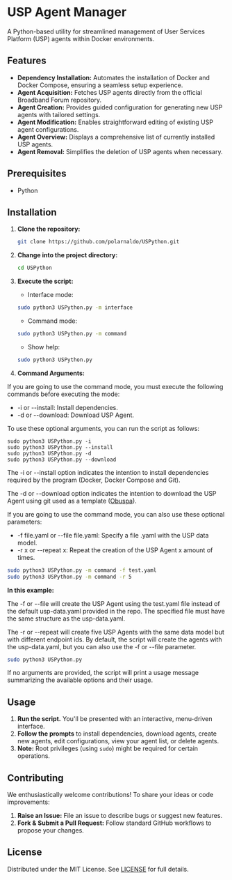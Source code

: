 # USP Agent Manager

A Python-based utility for streamlined management of User Services Platform (USP) agents within Docker environments.

## Features

* **Dependency Installation:** Automates the installation of Docker and Docker Compose, ensuring a seamless setup experience.
* **Agent Acquisition:** Fetches USP agents directly from the official Broadband Forum repository.
* **Agent Creation:** Provides guided configuration for generating new USP agents with tailored settings.
* **Agent Modification:**  Enables straightforward editing of existing USP agent configurations.
* **Agent Overview:** Displays a comprehensive list of currently installed USP agents. 
* **Agent Removal:** Simplifies the deletion of USP agents when necessary.

## Prerequisites

* Python

## Installation

1. **Clone the repository:**
   ```bash
   git clone https://github.com/polarnaldo/USPython.git
   ```

2. **Change into the project directory:**
   ```bash
   cd USPython
   ```

3. **Execute the script:**

   - Interface mode:

   ```bash
   sudo python3 USPython.py -m interface
   ```

   - Command mode:

   ```bash
   sudo python3 USPython.py -m command
   ```

   - Show help:

    ```bash
   sudo python3 USPython.py
    ```

4. **Command Arguments:**

If you are going to use the command mode, you must execute the following commands before executing the mode:

- -i or --install: Install dependencies.
- -d or --download: Download USP Agent.

To use these optional arguments, you can run the script as follows:

```
sudo python3 USPython.py -i
sudo python3 USPython.py --install
sudo python3 USPython.py -d
sudo python3 USPython.py --download
```
The -i or --install option indicates the intention to install dependencies required by the program (Docker, Docker Compose and Git).

The -d or --download option indicates the intention to download the USP Agent using git used as a template ([Obuspa](https://github.com/BroadbandForum/obuspa)).

If you are going to use the command mode, you can also use these optional parameters:

- -f file.yaml or --file file.yaml: Specify a file .yaml with the USP data model.
- -r x or --repeat x: Repeat the creation of the USP Agent x amount of times.

```bash
sudo python3 USPython.py -m command -f test.yaml
sudo python3 USPython.py -m command -r 5
```

**In this example:**

The -f or --file will create the USP Agent using the test.yaml file instead of the default usp-data.yaml provided in the repo. The specified file must have the same structure as the usp-data.yaml.

The -r or --repeat will create five USP Agents with the same data model but with different endpoint ids. By default, the script will create the agents with the usp-data.yaml, but you can also use the -f or --file parameter.

```bash
sudo python3 USPython.py
```

If no arguments are provided, the script will print a usage message summarizing the available options and their usage.

## Usage

1. **Run the script.**  You'll be presented with an interactive, menu-driven interface.
2. **Follow the prompts** to install dependencies, download agents, create new agents, edit configurations, view your agent list, or delete agents.
3. **Note:** Root privileges (using `sudo`) might be required for certain operations.

## Contributing

We enthusiastically welcome contributions!  To share your ideas or code improvements:

1. **Raise an Issue:** File an issue to describe bugs or suggest new features.
2. **Fork & Submit a Pull Request:**  Follow standard GitHub workflows to propose your changes.

## License

Distributed under the MIT License. See [LICENSE](LICENSE) for full details.
